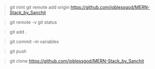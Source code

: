 > git inint
> git remote add origin https://github.com/joblessgod/MERN-Stack_by_Sanchit
<!-- to check step  -->
> git remote -v
> git status
<!-- to add git -->
> git add .
<!-- to commit -message -->
> git commit -m variables
<!-- to push -->
> git push
<!-- to clone anyone's repo -->
> git clone https://github.com/joblessgod/MERN-Stack_by_Sanchit